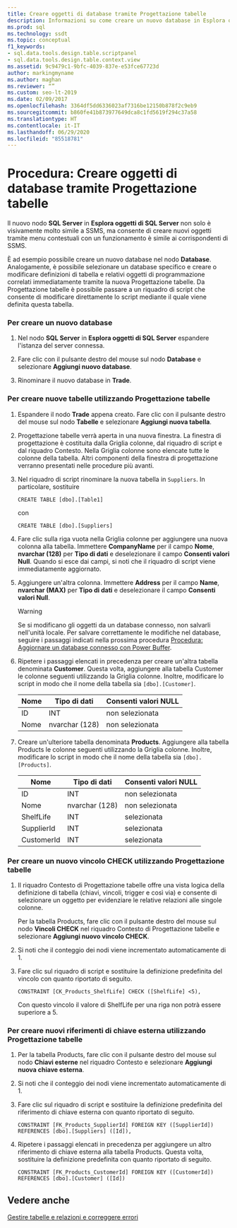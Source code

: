 ```yaml
---
title: Creare oggetti di database tramite Progettazione tabelle
description: Informazioni su come creare un nuovo database in Esplora oggetti di SQL Server. Scoprire come creare nuove tabelle, vincoli e riferimenti di chiave esterna in Progettazione tabelle.
ms.prod: sql
ms.technology: ssdt
ms.topic: conceptual
f1_keywords:
- sql.data.tools.design.table.scriptpanel
- sql.data.tools.design.table.context.view
ms.assetid: 9c9479c1-9bfc-4039-837e-e53fce67723d
author: markingmyname
ms.author: maghan
ms.reviewer: “”
ms.custom: seo-lt-2019
ms.date: 02/09/2017
ms.openlocfilehash: 3364df5dd6336023af7316be12150b878f2c9eb9
ms.sourcegitcommit: b860fe41b873977649dca8c1fd5619f294c37a58
ms.translationtype: HT
ms.contentlocale: it-IT
ms.lasthandoff: 06/29/2020
ms.locfileid: "85518781"
---
```

# <a name="how-to-create-database-objects-using-table-designer"></a>Procedura: Creare oggetti di database tramite Progettazione tabelle

Il nuovo nodo **SQL Server** in **Esplora oggetti di SQL Server** non solo è visivamente molto simile a SSMS, ma consente di creare nuovi oggetti tramite menu contestuali con un funzionamento è simile ai corrispondenti di SSMS.  
  
È ad esempio possibile creare un nuovo database nel nodo **Database**. Analogamente, è possibile selezionare un database specifico e creare o modificare definizioni di tabella e relativi oggetti di programmazione correlati immediatamente tramite la nuova Progettazione tabelle. Da Progettazione tabelle è possibile passare a un riquadro di script che consente di modificare direttamente lo script mediante il quale viene definita questa tabella.  
  
### <a name="to-create-a-new-database"></a>Per creare un nuovo database  
  
1.  Nel nodo **SQL Server** in **Esplora oggetti di SQL Server** espandere l'istanza del server connessa.  
  
2.  Fare clic con il pulsante destro del mouse sul nodo **Database** e selezionare **Aggiungi nuovo database**.  
  
3.  Rinominare il nuovo database in **Trade**.  
  
### <a name="to-create-new-tables-using-the-table-designer"></a>Per creare nuove tabelle utilizzando Progettazione tabelle  
  
1.  Espandere il nodo **Trade** appena creato. Fare clic con il pulsante destro del mouse sul nodo **Tabelle** e selezionare **Aggiungi nuova tabella**.  
  
2.  Progettazione tabelle verrà aperta in una nuova finestra. La finestra di progettazione è costituita dalla Griglia colonne, dal riquadro di script e dal riquadro Contesto. Nella Griglia colonne sono elencate tutte le colonne della tabella. Altri componenti della finestra di progettazione verranno presentati nelle procedure più avanti.  
  
3.  Nel riquadro di script rinominare la nuova tabella in `Suppliers`. In particolare, sostituire  
  
    ```  
    CREATE TABLE [dbo].[Table1]  
    ```  
  
    con  
  
    ```  
    CREATE TABLE [dbo].[Suppliers]  
    ```  
  
4.  Fare clic sulla riga vuota nella Griglia colonne per aggiungere una nuova colonna alla tabella.  Immettere **CompanyName** per il campo **Nome**, **nvarchar (128)** per **Tipo di dati** e deselezionare il campo **Consenti valori Null**. Quando si esce dai campi, si noti che il riquadro di script viene immediatamente aggiornato.  
  
5.  Aggiungere un'altra colonna. Immettere **Address** per il campo **Name**, **nvarchar (MAX)** per **Tipo di dati** e deselezionare il campo **Consenti valori Null**.  
  
    > [!WARNING]  
    > Se si modificano gli oggetti da un database connesso, non salvarli nell'unità locale. Per salvare correttamente le modifiche nel database, seguire i passaggi indicati nella prossima procedura [Procedura: Aggiornare un database connesso con Power Buffer](../ssdt/how-to-update-a-connected-database-with-power-buffer.md).  
  
6.  Ripetere i passaggi elencati in precedenza per creare un'altra tabella denominata **Customer**. Questa volta, aggiungere alla tabella Customer le colonne seguenti utilizzando la Griglia colonne. Inoltre, modificare lo script in modo che il nome della tabella sia `[dbo].[Customer]`.  
  
    |Nome|Tipo di dati|**Consenti valori NULL**|  
    |--------|-------------|-------------------|  
    |ID|INT|non selezionata|  
    |Nome|nvarchar (128)|non selezionata|  
  
7.  Creare un'ulteriore tabella denominata **Products**. Aggiungere alla tabella Products le colonne seguenti utilizzando la Griglia colonne. Inoltre, modificare lo script in modo che il nome della tabella sia `[dbo].[Products]`.  
  
    |Nome|Tipo di dati|**Consenti valori NULL**|  
    |--------|-------------|-------------------|  
    |ID|INT|non selezionata|  
    |Nome|nvarchar (128)|non selezionata|  
    |ShelfLife|INT|selezionata|  
    |SupplierId|INT|selezionata|  
    |CustomerId|INT|selezionata|  
  
### <a name="to-create-a-new-check-constraint-using-the-table-designer"></a>Per creare un nuovo vincolo CHECK utilizzando Progettazione tabelle  
  
1.  Il riquadro Contesto di Progettazione tabelle offre una vista logica della definizione di tabella (chiavi, vincoli, trigger e così via) e consente di selezionare un oggetto per evidenziare le relative relazioni alle singole colonne.  
  
    Per la tabella Products, fare clic con il pulsante destro del mouse sul nodo **Vincoli CHECK** nel riquadro Contesto di Progettazione tabelle e selezionare **Aggiungi nuovo vincolo CHECK**.  
  
2.  Si noti che il conteggio dei nodi viene incrementato automaticamente di 1.  
  
3.  Fare clic sul riquadro di script e sostituire la definizione predefinita del vincolo con quanto riportato di seguito.  
  
    ```  
    CONSTRAINT [CK_Products_ShelfLife] CHECK ([ShelfLife] <5),  
    ```  
  
    Con questo vincolo il valore di ShelfLife per una riga non potrà essere superiore a 5.  
  
### <a name="to-create-new-foreign-key-references-using-the-table-designer"></a>Per creare nuovi riferimenti di chiave esterna utilizzando Progettazione tabelle  
  
1.  Per la tabella Products, fare clic con il pulsante destro del mouse sul nodo **Chiavi esterne** nel riquadro Contesto e selezionare **Aggiungi nuova chiave esterna**.  
  
2.  Si noti che il conteggio dei nodi viene incrementato automaticamente di 1.  
  
3.  Fare clic sul riquadro di script e sostituire la definizione predefinita del riferimento di chiave esterna con quanto riportato di seguito.  
  
    ```  
    CONSTRAINT [FK_Products_SupplierId] FOREIGN KEY ([SupplierId]) REFERENCES [dbo].[Suppliers] ([Id]),  
    ```  
  
4.  Ripetere i passaggi elencati in precedenza per aggiungere un altro riferimento di chiave esterna alla tabella Products. Questa volta, sostituire la definizione predefinita con quanto riportato di seguito.  
  
    ```  
    CONSTRAINT [FK_Products_CustomerId] FOREIGN KEY ([CustomerId]) REFERENCES [dbo].[Customer] ([Id])  
    ```  
  
## <a name="see-also"></a>Vedere anche  
[Gestire tabelle e relazioni e correggere errori](../ssdt/manage-tables-relationships-and-fix-errors.md)  
  
